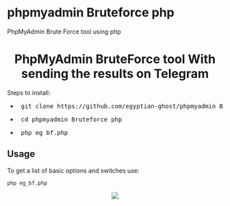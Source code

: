 # phpmyadmin Bruteforce php
PhpMyAdmin Brute Force tool using php
<h1 align="center">
  PhpMyAdmin BruteForce tool
  With sending the results on Telegram
</h1>

Steps to install:
- <pre> git clone https://github.com/egyptian-ghost/phpmyadmin_Bruteforce_php.git </pre>
- <pre> cd phpmyadmin_Bruteforce_php </pre>
- <pre> php eg_bf.php </pre>


Usage
----

To get a list of basic options and switches use:

    php eg_bf.php


<div align="center">
  <a href="https://github.com/egyptian-ghost/">
    <img src="https://forthebadge.com/images/badges/made-with-php.svg" />
  </a>
</div>

